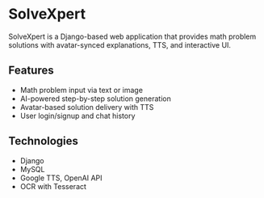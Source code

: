 # SolveXpert

SolveXpert is a Django-based web application that provides math problem solutions with avatar-synced explanations, TTS, and interactive UI.

## Features
- Math problem input via text or image
- AI-powered step-by-step solution generation
- Avatar-based solution delivery with TTS
- User login/signup and chat history

## Technologies
- Django
- MySQL
- Google TTS, OpenAI API
- OCR with Tesseract
